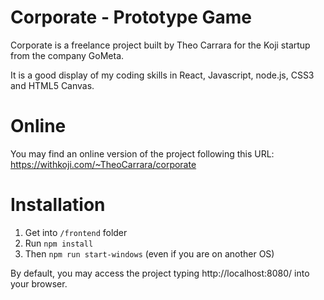 # Corporate - Prototype Game

Corporate is a freelance project built by Theo Carrara for the Koji startup from the company GoMeta.

It is a good display of my coding skills in React, Javascript, node.js, CSS3 and HTML5 Canvas.

# Online
You may find an online version of the project following this URL: https://withkoji.com/~TheoCarrara/corporate

# Installation
1. Get into `/frontend` folder
2. Run `npm install`
3. Then `npm run start-windows` (even if you are on another OS)

By default, you may access the project typing http://localhost:8080/ into your browser. 
